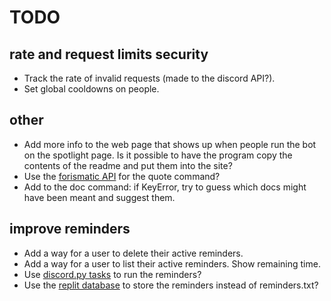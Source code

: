 # TODO

## rate and request limits security
* Track the rate of invalid requests (made to the discord API?).
* Set global cooldowns on people.

## other
* Add more info to the web page that shows up when people run the bot on the spotlight page. Is it possible to have the program copy the contents of the readme and put them into the site?
* Use the [forismatic API](https://forismatic.com/en/api/) for the quote command?
* Add to the doc command: if KeyError, try to guess which docs might have been meant and suggest them.

## improve reminders
* Add a way for a user to delete their active reminders.
* Add a way for a user to list their active reminders. Show remaining time.
* Use [discord.py tasks](https://discordpy.readthedocs.io/en/latest/ext/tasks/index.html?highlight=task) to run the reminders?
* Use the [replit database](https://docs.replit.com/misc/database) to store the reminders instead of reminders.txt?
